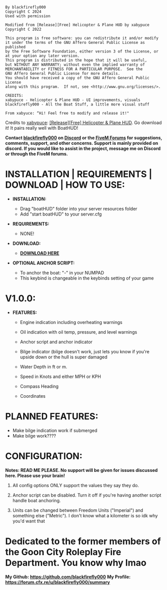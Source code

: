 ```
By blackfirefly000
Copyright C 2024
Used with permission

Modified from [Release][Free] Helicopter & Plane HUD by xabypuce
Copyright C 2022

This program is free software: you can redistribute it and/or modify
it under the terms of the GNU Affero General Public License as published
by the Free Software Foundation, either version 3 of the License, or
at your option any later version.
This program is distributed in the hope that it will be useful,
but WITHOUT ANY WARRANTY; without even the implied warranty of
MERCHANTABILITY or FITNESS FOR A PARTICULAR PURPOSE.  See the
GNU Affero General Public License for more details.
You should have received a copy of the GNU Affero General Public License
along with this program.  If not, see <http://www.gnu.org/licenses/>.

CREDITS:
xabypuce - Helicopter & Plane HUD - UI improvements, visuals 
blackfirefly000 - All the Boat Stuff, a little more visual stuff

From xabyuce: “Hi! Feel free to modify and release it!"
```
Credits to [xabypuce](https://forum.cfx.re/u/xabypuce/summary): [[Release][Free] Helicopter & Plane HUD](https://forum.cfx.re/t/release-free-helicopter-plane-hud/4911979). Go download it! It pairs really well with BoatHUD!

**Contact [blackfirefly000](https://github.com/blackfirefly000) on [Discord](https://discord.gg/YNJxjDMQdF) or the [FiveM Forums](https://forum.cfx.re/u/blackfirefly000/summary) for suggestions, comments, support, and other concerns. Support is mainly provided on discord. If you would like to assist in the project, message me on Discord or through the FiveM forums.**

# INSTALLATION | REQUIREMENTS | DOWNLOAD | HOW TO USE:

* **INSTALLATION:**
    * Drag "boatHUD" folder into your server resources folder
    * Add "start boatHUD" to your server.cfg

* **REQUIREMENTS:**
    * NONE!

* **DOWNLOAD:**
    * **[DOWNLOAD HERE](https://github.com/blackfirefly000/AIBackup2/releases)**

* **OPTIONAL ANCHOR SCRIPT:**
    * To anchor the boat: "-" in your NUMPAD 
    * This keybind is changeable in the keybinds setting of your game

# V1.0.0:

*  **FEATURES:**

     * Engine indication including overheating warnings
 
     * Oil indication with oil temp, pressure, and level warnings
 
     * Anchor script and anchor indicator
 
     * Bilge indicator (bilge doesn't work, just lets you know if you're upside down or the hull is super damaged
     
     * Water Depth in ft or m.
     
     * Speed in Knots and either MPH or KPH
     
     * Compass Heading
 
     * Coordinates

# PLANNED FEATURES:
   * Make bilge indication work if submerged
   * Make bilge work????
  
# CONFIGURATION:
   **Notes: READ ME PLEASE. No support will be given for issues discussed here. Please use your brain!**
   
1. All config options ONLY support the values they say they do.
   
2. Anchor script can be disabled. Turn it off if you're having another script handle boat anchoring.

4. Units can be changed between Freedom Units ("Imperial") and something else ("Metric"). I don't know what a kilometer is so idk why you'd want that

# Dedicated to the former members of the Goon City Roleplay Fire Department. You know why lmao

 **My Github: https://github.com/blackfirefly000**
 **My Profile: https://forum.cfx.re/u/blackfirefly000/summary**
